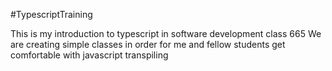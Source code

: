 #TypescriptTraining

This is my introduction to typescript in software development class 665
We are creating simple classes in order for me and fellow students get comfortable with javascript transpiling
